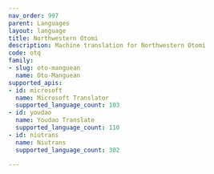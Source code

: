 ```yaml
---
nav_order: 997
parent: Languages
layout: language
title: Northwestern Otomi
description: Machine translation for Northwestern Otomi
code: otq
family:
- slug: oto-manguean
  name: Oto-Manguean
supported_apis:
- id: microsoft
  name: Microsoft Translator
  supported_language_count: 103
- id: youdao
  name: Youdao Translate
  supported_language_count: 110
- id: niutrans
  name: Niutrans
  supported_language_count: 302

---
```



